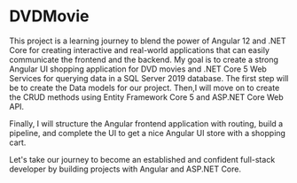 # DVDMovie
This project is a learning journey to blend the power of Angular 12 and .NET Core for creating interactive and real-world applications that can easily communicate the frontend 
and the backend. My goal is to create a strong Angular UI shopping application for DVD movies and .NET Core 5 Web Services for querying data in a SQL Server 2019 database. 
The first step will be to create the Data models for our project. Then,I will move on to create the CRUD methods using Entity Framework Core 5 and ASP.NET Core Web API.

Finally, I will structure the Angular frontend application with routing, build a pipeline, and complete the UI to get a nice Angular UI store with a shopping cart.

Let's take our journey to become an established and confident full-stack developer by building projects with Angular and ASP.NET Core.
